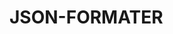 # JSON-FORMATER
<!DOCTYPE html>
<html lang="en">
<head>
    <meta charset="UTF-8">
    <meta http-equiv="X-UA-Compatible" content="IE=edge">
    <meta name="viewport" content="width=device-width, initial-scale=1.0">
    <title>MyTheme</title>
</head>
<script>
    function json(){
    
        var data=document.getElementById("data").value;
        var json=document.getElementById("json");
         var modData;
        if(data.charAt(0) == "\""){
            // console.log(true)
            modData = data.slice(1,-1);
        }
        else {
            // console.log(false)
            modData = data;
        }
        
       console.log(modData);
        var temp = JSON.parse(modData);
        console.log(temp);
        var result = JSON.stringify(temp, undefined,2);
    
        json.innerHTML = result;
    
    }
    </script>
<style>
    *{
        margin: 0;
        padding: 0;
        box-sizing: border-box;
    }
    body{
        background: greenyellow;
    }
    .header{
  
        padding: 20px;
        
        background: linear-gradient(greenyellow, green);
        box-shadow: 0px 0px 5px black;
    }

    li{
       
        list-style: none;
    }
    a{
         margin: 0 20px;
        text-decoration: none;
       color: Black;

        font-size: 20px;
    }
    a:hover{
        color: white;
    }
    .twophase{
        display: flex;
    }
    textarea{
        background: black;
        overflow-y: auto;
        padding: 20px;
        color: greenyellow;
      
        font-size: 15px;
        margin: auto;
        border: 2px solid green;
        height:500px;
        width: 100%;
    }
    button{
        cursor: pointer;
        border: none;
        border-radius: 5px;
        text-align: center;
        margin: 10px 40%;
        height: 50px;
        width: 250px;
        font-size: 30px;
        background-color: rgb(132, 234, 132);
    }
    button:hover{
        background-color: white;
        box-shadow: 0px 0 5px black;
    }

</style>
<body>
<!-- header  -->
<div class="header">
<ul>
    <li>
        <a href="https://www.miningwebs.in/">Home</a>
  
    </li>
</ul>
</div>
<div class="twophase">
<textarea name="" id="data" cols="30" rows="10" placeholder="paste here"></textarea>

<textarea name="" id="json" cols="30" rows="10"></textarea>
</div>
<button id="Convert" onclick="json()">Convert JSON</button>
<p style="color:black;">Made by miningwebs.in</p>
</body>
</html>
